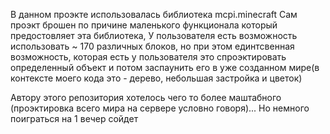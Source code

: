 В данном проэкте использовалась библиотека mcpi.minecraft 
Сам проэкт брошен по причине маленького функционала который предостовляет эта библиотека,
У пользователя есть возможность использовать ~ 170 различных блоков, но при этом единтсвенная возможность, которая есть у пользователя
  это спроэктировать определенный объект и потом заспаунить его в уже созданном мире(в контексте моего кода это - дерево, небольшая застройка и цветок)

Автору этого репозитория хотелось чего то более маштабного (проэктировка всего мира на сервере условно говоря)...
Но немного поиграться на 1 вечер сойдет


